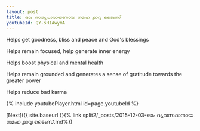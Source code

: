 ```yaml
---
layout: post
title: ഓം സത്യപാരായണായ നമഹ ൧൦൮ ടൈംസ്
youtubeId: QY-sHIAwymA
---
```

 
 
Helps get goodness, bliss and peace and God's blessings
 
Helps remain focused, help generate inner energy 
 
Helps boost physical and mental health 
 
Helps remain grounded and generates a sense of gratitude towards the greater power 
 
Helps reduce bad karma
 
 
 
 


{% include youtubePlayer.html id=page.youtubeId %}
 
[Next]({{ site.baseurl }}{% link  split2/_posts/2015-12-03-ഓം വ്യവസ്ഥാനായ നമഹ ൧൦൮ ടൈംസ്.md%})
 
